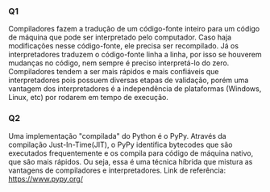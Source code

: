 ### Q1
Compiladores fazem a tradução de um código-fonte inteiro para um código de máquina que pode ser interpretado pelo computador. Caso haja modificações nesse código-fonte, ele precisa ser recompilado.
Já os interpretadores traduzem o código-fonte linha a linha, por isso se houverem mudanças no código, nem sempre é preciso interpretá-lo do zero.
Compiladores tendem a ser mais rápidos e mais confiáveis que interpretadores pois possuem diversas etapas de validação, porém uma vantagem dos interpretadores é a independência de plataformas (Windows, Linux, etc) por rodarem em tempo de execução.

### Q2
Uma implementação "compilada" do Python é o PyPy. Através da compilação Just-In-Time(JIT), o PyPy identifica bytecodes que são executados frequentemente e os compila para código de máquina nativo, que são mais rápidos. Ou seja, essa é uma técnica híbrida que mistura as vantagens de compiladores e interpretadores.
Link de referência: https://www.pypy.org/

